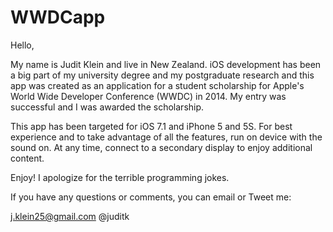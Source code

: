 WWDCapp
=======
Hello,

My name is Judit Klein and live in New Zealand. iOS development has been a big part of my university degree and my postgraduate research and this app was created as an application for a student scholarship for Apple's World Wide Developer Conference (WWDC) in 2014. My entry was successful and I was awarded the scholarship.

This app has been targeted for iOS 7.1 and iPhone 5 and 5S. For best experience and to take advantage of all the features, run on device with the sound on. At any time, connect to a secondary display to enjoy additional content.

Enjoy! I apologize for the terrible programming jokes. 

If you have any questions or comments, you can email or Tweet me:

j.klein25@gmail.com 
@juditk
